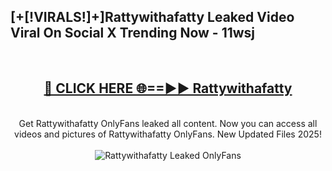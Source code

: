 <h2>[+[!VIRALS!]+]Rattywithafatty Leaked Video Viral On Social X Trending Now - 11wsj</h2>
<br>
<div align="center">
<h2><a href="https://libra.edu.pl?Rattywithafatty" rel="nofollow">🔴 CLICK HERE 🌐==►► Rattywithafatty</a></h2>
<br>
Get Rattywithafatty OnlyFans leaked all content. Now you can access all videos and pictures of Rattywithafatty OnlyFans. New Updated Files 2025!
<br>
<br>
<a href="https://libra.edu.pl?Rattywithafatty" rel="nofollow" data-target="animated-image.originalLink"><img src="https://i.ibb.co.com/WyWwxjT/player-gif2.gif" alt="Rattywithafatty Leaked OnlyFans" style="max-width: 100%; display: inline-block;" data-target="animated-image.originalImage"></a>
</div>
<br>